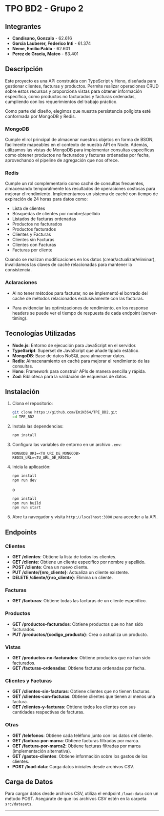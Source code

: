 # TPO BD2 - Grupo 2

## Integrantes

- **Candisano, Gonzalo** - 62.616
- **Garcia Lauberer, Federico Inti** - 61.374
- **Neme, Emilio Pablo** - 62.601
- **Perez de Gracia, Mateo** - 63.401


## Descripción

Este proyecto es una API construida con TypeScript y Hono, diseñada para gestionar clientes, facturas y productos. Permite realizar operaciones CRUD sobre estos recursos y proporciona vistas para obtener información específica, como productos no facturados y facturas ordenadas, cumpliendo con los requerimientos del trabajo práctico.

Como parte del diseño, elegimos que nuestra persistencia políglota esté conformada por MongoDB y Redis.

### MongoDB

Cumple el rol principal de almacenar nuestros objetos en forma de BSON, fácilmente mapeables en el contexto de nuestra API en Node. Además, utilizamos las vistas de MongoDB para implementar consultas específicas como obtener productos no facturados y facturas ordenadas por fecha, aprovechando el pipeline de agregación que nos ofrece.

### Redis

Cumple un rol complementario como caché de consultas frecuentes, almacenando temporalmente los resultados de operaciones costosas para mejorar el rendimiento. Implementamos un sistema de caché con tiempo de expiración de 24 horas para datos como:

- Lista de clientes
- Búsquedas de clientes por nombre/apellido
- Listados de facturas ordenadas
- Productos no facturados
- Productos facturados
- Clientes y Facturas
- Clientes sin Facturas
- Clientes con Facturas
- Facturas por cliente

Cuando se realizan modificaciones en los datos (crear/actualizar/eliminar), invalidamos las claves de caché relacionadas para mantener la consistencia.

### Aclaraciones

- Al no tener métodos para facturar, no se implementó el borrado del cache de métodos relacionados exclusivamente con las facturas.

- Para evidenciar las optimizaciones de rendimiento, en los response headers se puede ver el tiempo de respuesta de cada endpoint (server-timing).

## Tecnologías Utilizadas

- **Node.js**: Entorno de ejecución para JavaScript en el servidor.
- **TypeScript**: Superset de JavaScript que añade tipado estático.
- **MongoDB**: Base de datos NoSQL para almacenar datos.
- **Redis**: Almacenamiento en caché para mejorar el rendimiento de las consultas.
- **Hono**: Framework para construir APIs de manera sencilla y rápida.
- **Zod**: Biblioteca para la validación de esquemas de datos.

## Instalación

1. Clona el repositorio:
   ```bash
   git clone https://github.com/EmiN364/TPE_BD2.git
   cd TPE_BD2
   ```

2. Instala las dependencias:
   ```bash
   npm install
   ```

3. Configura las variables de entorno en un archivo `.env`:
   ```plaintext
   MONGODB_URI=<TU_URI_DE_MONGODB>
   REDIS_URL=<TU_URL_DE_REDIS>
   ```

4. Inicia la aplicación:
   ```bash
   npm install
   npm run dev
   ```
   o
   ```bash
   npm install
   npm run build
   npm run start
   ```

5. Abre tu navegador y visita `http://localhost:3000` para acceder a la API.

## Endpoints
### Clientes

- **GET /clientes**: Obtiene la lista de todos los clientes.
- **GET /cliente**: Obtiene un cliente específico por nombre y apellido.
- **POST /cliente**: Crea un nuevo cliente.
- **PUT /cliente/{nro_cliente}**: Actualiza un cliente existente.
- **DELETE /cliente/{nro_cliente}**: Elimina un cliente.

### Facturas

- **GET /facturas**: Obtiene todas las facturas de un cliente específico.

### Productos

- **GET /productos-facturados**: Obtiene productos que no han sido facturados. 
- **PUT /productos/{codigo_producto}**: Crea o actualiza un producto.

### Vistas

- **GET /productos-no-facturados**: Obtiene productos que no han sido facturados.
- **GET /facturas-ordenadas**: Obtiene facturas ordenadas por fecha.

### Clientes y Facturas

- **GET /clientes-sin-facturas**: Obtiene clientes que no tienen facturas.
- **GET /clientes-con-facturas**: Obtiene clientes que tienen al menos una factura.
- **GET /clientes-y-facturas**: Obtiene todos los clientes con sus cantidades respectivas de facturas.

### Otras

- **GET /telefonos**: Obtiene cada teléfono junto con los datos del cliente.
- **GET /factura-por-marca**: Obtiene facturas filtradas por marca.
- **GET /factura-por-marca2**: Obtiene facturas filtradas por marca (implementación alternativa).
- **GET /gastos-clientes**: Obtiene información sobre los gastos de los clientes.
- **POST /load-data**: Carga datos iniciales desde archivos CSV.

## Carga de Datos

Para cargar datos desde archivos CSV, utiliza el endpoint `/load-data` con un método POST. Asegúrate de que los archivos CSV estén en la carpeta `src/datasets`.

---